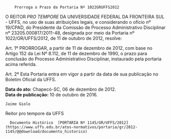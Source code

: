         Prorroga o Prazo da Portaria Nº 1022GRUFFS2012  

O REITOR *PRO TEMPORE* DA UNIVERSIDADE FEDERAL DA FRONTEIRA SUL - UFFS, no uso de suas atribuições legais, e considerando o ofício nº 19/CPAD, do Presidente da Comissão de Processo Administrativo Disciplinar nº 23205.000817/2011-48, designada por meio da Portaria nº 1022/GR/UFFS/2012, de 11 de outubro de 2012, resolve:

 Art. 1º PRORROGAR, a partir de 11 de dezembro de 2012, com base no Artigo 152 da Lei Nº 8.112, de 11 de dezembro de 1990, o prazo para conclusão do Processo Administrativo Disciplinar, instaurado pela portaria acima referida.

 Art. 2º Esta Portaria entra em vigor a partir da data de sua publicação no Boletim Oficial da UFFS.

  

   **Data do ato:** Chapecó-SC, 06 de dezembro de 2012.   
 **Data de publicação:**  10 de outubro de 2016. 

    Jaime Giolo   
 Reitor pro tempore da UFFS 

      Documento Histórico  [PORTARIA Nº 1145/GR/UFFS/2012](https://www.uffs.edu.br/atos-normativos/portaria/gr/2012-1145/@@download/documento_historico)     
      